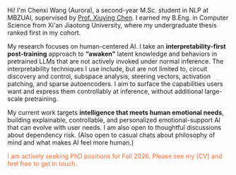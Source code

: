 <span class='anchor' id='about-me'></span>
Hi! I'm Chenxi Wang (Aurora), a second-year M.Sc. student in NLP at MBZUAI, supervised by [Prof. Xiuying Chen](https://iriscxy.github.io/). I earned my B.Eng. in Computer Science from Xi'an Jiaotong University, where my undergraduate thesis ranked first in my cohort.

My research focuses on human-centered AI. I take an **interpretability-first post-training** approach to **“awaken”** latent knowledge and behaviors in pretrained LLMs that are not actively invoked under normal inference. The interpretability techniques I use include, but are not limited to, circuit discovery and control, subspace analysis, steering vectors, activation patching, and sparse autoencoders. I aim to surface the capabilities users want and express them controllably at inference, without additional large-scale pretraining.

My current work targets **intelligence that meets human emotional needs**, building explainable, controllable, and personalized emotional-support AI that can evolve with user needs. I am also open to thoughtful discussions about dependency risk. (Also open to casual chats about philosophy of mind and what makes AI feel more human.)

<p style="color: #FF6B35;">I am actively seeking PhD positions for Fall 2026. Please see my [CV] and feel free to get in touch.</p>

